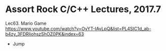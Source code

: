 # Assort Rock C/C++ Lectures, 2017.7

Lec63. Mario Game   
https://www.youtube.com/watch?v=OyYT-IAyLpQ&list=PL4SIC1d_ab-b4zy_3FDRIiohszShOZ0PK&index=63  

- Jump